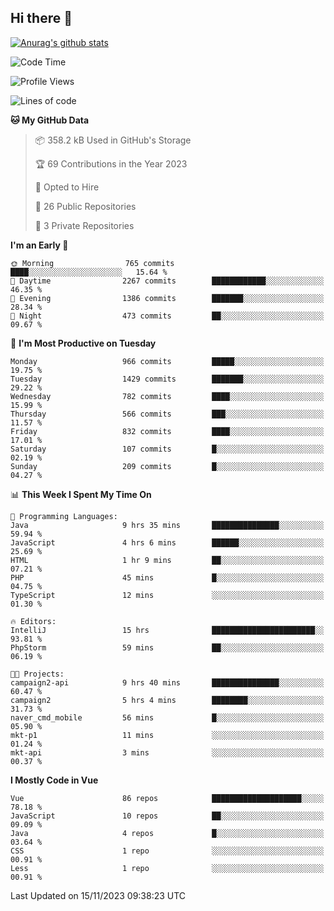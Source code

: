 ## Hi there 👋

[![Anurag's github stats](https://github-readme-stats.vercel.app/api?username=Songwonseok)](https://github.com/anuraghazra/github-readme-stats)



<!--START_SECTION:waka-->
![Code Time](http://img.shields.io/badge/Code%20Time-2%2C548%20hrs%2042%20mins-blue)

![Profile Views](http://img.shields.io/badge/Profile%20Views-0-blue)

![Lines of code](https://img.shields.io/badge/From%20Hello%20World%20I%27ve%20Written-34.8%20million%20lines%20of%20code-blue)

**🐱 My GitHub Data** 

> 📦 358.2 kB Used in GitHub's Storage 
 > 
> 🏆 69 Contributions in the Year 2023
 > 
> 💼 Opted to Hire
 > 
> 📜 26 Public Repositories 
 > 
> 🔑 3 Private Repositories 
 > 
**I'm an Early 🐤** 

```text
🌞 Morning                765 commits         ████░░░░░░░░░░░░░░░░░░░░░   15.64 % 
🌆 Daytime                2267 commits        ████████████░░░░░░░░░░░░░   46.35 % 
🌃 Evening                1386 commits        ███████░░░░░░░░░░░░░░░░░░   28.34 % 
🌙 Night                  473 commits         ██░░░░░░░░░░░░░░░░░░░░░░░   09.67 % 
```
📅 **I'm Most Productive on Tuesday** 

```text
Monday                   966 commits         █████░░░░░░░░░░░░░░░░░░░░   19.75 % 
Tuesday                  1429 commits        ███████░░░░░░░░░░░░░░░░░░   29.22 % 
Wednesday                782 commits         ████░░░░░░░░░░░░░░░░░░░░░   15.99 % 
Thursday                 566 commits         ███░░░░░░░░░░░░░░░░░░░░░░   11.57 % 
Friday                   832 commits         ████░░░░░░░░░░░░░░░░░░░░░   17.01 % 
Saturday                 107 commits         █░░░░░░░░░░░░░░░░░░░░░░░░   02.19 % 
Sunday                   209 commits         █░░░░░░░░░░░░░░░░░░░░░░░░   04.27 % 
```


📊 **This Week I Spent My Time On** 

```text
💬 Programming Languages: 
Java                     9 hrs 35 mins       ███████████████░░░░░░░░░░   59.94 % 
JavaScript               4 hrs 6 mins        ██████░░░░░░░░░░░░░░░░░░░   25.69 % 
HTML                     1 hr 9 mins         ██░░░░░░░░░░░░░░░░░░░░░░░   07.21 % 
PHP                      45 mins             █░░░░░░░░░░░░░░░░░░░░░░░░   04.75 % 
TypeScript               12 mins             ░░░░░░░░░░░░░░░░░░░░░░░░░   01.30 % 

🔥 Editors: 
IntelliJ                 15 hrs              ███████████████████████░░   93.81 % 
PhpStorm                 59 mins             ██░░░░░░░░░░░░░░░░░░░░░░░   06.19 % 

🐱‍💻 Projects: 
campaign2-api            9 hrs 40 mins       ███████████████░░░░░░░░░░   60.47 % 
campaign2                5 hrs 4 mins        ████████░░░░░░░░░░░░░░░░░   31.73 % 
naver_cmd_mobile         56 mins             █░░░░░░░░░░░░░░░░░░░░░░░░   05.90 % 
mkt-p1                   11 mins             ░░░░░░░░░░░░░░░░░░░░░░░░░   01.24 % 
mkt-api                  3 mins              ░░░░░░░░░░░░░░░░░░░░░░░░░   00.37 % 
```

**I Mostly Code in Vue** 

```text
Vue                      86 repos            ████████████████████░░░░░   78.18 % 
JavaScript               10 repos            ██░░░░░░░░░░░░░░░░░░░░░░░   09.09 % 
Java                     4 repos             █░░░░░░░░░░░░░░░░░░░░░░░░   03.64 % 
CSS                      1 repo              ░░░░░░░░░░░░░░░░░░░░░░░░░   00.91 % 
Less                     1 repo              ░░░░░░░░░░░░░░░░░░░░░░░░░   00.91 % 
```




 Last Updated on 15/11/2023 09:38:23 UTC
<!--END_SECTION:waka-->
